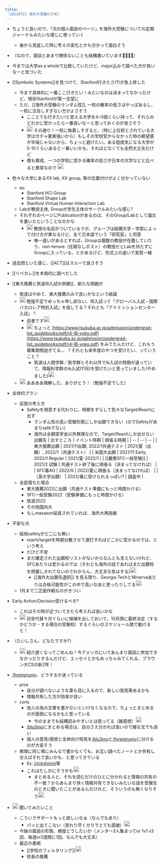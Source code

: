 ```yaml
---
title:
 '20210721 海外大受験ログ#2'
---
```



- ちょうど良いので、「次の個人面談のページ」を海外大受験についての定期ジャーナルみたいな感じに使っていく
    - 後から見返した時に考えの変化とかも分かって面白そう
- （なので、面談とあまり関係ないことも結構書いています🙇‍♂️🙇‍♂️）

- 今までは大学as a wholeで比較していたけど、major込みで調べた方が良いなーと気づいた
- [[Symbolic Systems]]を見つけて、Stanford行きたさ(?)が急上昇した
    - 今まで具体的に一番ここ行きたい！みたいなのは決まってなかったけど、現状Stanfordが第一志望に
    - ただ、[[海外大受験のランダム性]], 一校の確率の低さはやっぱあるし、一校に注目しすぎない方がよさそう
        - こことても行きたい!と思える大学を4~5個くらい持って、それらのどれかに受かったら一番良いなーと思っておくのが良さそう
        - <img src='https://scrapbox.io/api/pages/blu3mo-public/yutarotanaka601/icon' alt='yutarotanaka601.icon' height="19.5"/> その通り！一校に執着しすぎると、（特に上位校とされている大学はガチャ要素強いから）もしその学校受からなかった時の絶望感が半端じゃないから、ちょっと避けたい。ある程度気になる大学が5-10ぐらいあると一番いいかも、それほどなくても全然大丈夫だけど
        - 僕も賛成、一つの学校に受かる確率の低さが日本の大学などと比べると異常なので <img src='https://scrapbox.io/api/pages/blu3mo-public/keidaroo/icon' alt='keidaroo.icon' height="19.5"/>

- 色々な大学にあるXX lab, XX group, 等の位置付けがよく分かっていない
    - ex:
        - Stanford HCI Group
        - Stanford Shape Lab
        - Stanford Virtual Human Interaction Lab
    - Labが教授主体, Groupが学生主体のサークルみたいな感じ?
    - それぞれのページにPublicationがあるのは、そのGroup/Labとして論文を書いたということなのかな
        - <img src='https://scrapbox.io/api/pages/blu3mo-public/yutarotanaka601/icon' alt='yutarotanaka601.icon' height="19.5"/> 教授の名前がついているラボ、グループは結構大学・学部によって付け方が異なるけど、全て日本語でいう「研究室」と同意
            - 唯一違いがあるとすれば、Groupは複数の教授が在籍していたり、non-tenure（任期なしポスト）の教授だとLabを持たずにGroupに入っている、とかあるけど、形式上の違いで実質一緒

- 過去問といた感じ、[[ACT]]はスルーで良さそう

- [[リベカレ]]を本格的に調べだした

- [[東大推薦と筑波IB入試の併願]]、新たな問題が
    - 筑波はやめて、東大推薦のみで良いかなという結論
    - <img src='https://scrapbox.io/api/pages/blu3mo-public/yutarotanaka601/icon' alt='yutarotanaka601.icon' height="19.5"/> 勉強不足でめっちゃ申し訳ない、IB入試って「グローバル入試・国際バカロレア特別入試」を指してる？それとも「アドミッションセンター入試」？
        - 前者です<img src='https://scrapbox.io/api/pages/blu3mo-public/blu3mo/icon' alt='blu3mo.icon' height="19.5"/>
        - <img src='https://scrapbox.io/api/pages/blu3mo-public/yutarotanaka601/icon' alt='yutarotanaka601.icon' height="19.5"/> ちょっと [https://www.tsukuba.ac.jp/admission/undergrad-list_guidebooks/pdf/r4-IB-yoko.pdf](https://www.tsukuba.ac.jp/admission/undergrad-list_guidebooks/pdf/r4-IB-yoko.pdf) をみてたんだけど、これもう募集期間過ぎてる、、？それとも来年度のやつを受けたい、っていうこと？
            - 筑波は人間学群／医学群とそれ以外でib入試の時期が違っていて、情報科学群のib入試(11月)を受けたいと思っていました(やめました)<img src='https://scrapbox.io/api/pages/blu3mo-public/blu3mo/icon' alt='blu3mo.icon' height="19.5"/>
    - <img src='https://scrapbox.io/api/pages/blu3mo-public/yutarotanaka601/icon' alt='yutarotanaka601.icon' height="19.5"/> ああああ理解した、ありがとう！（勉強不足でした）

- 全体的プラン
    - 前提の考え方
        - Safetyを用意する代わりに、時期をずらして色々なTarget/Reachに出す
            - ランダム性の高い受験形態にしか出願できない（のでSafetyがあまりsafeでない）
            - 海外は全額奨学金以外無理なので、Target/Reachしか出せない
 出願先
| 出すところ | イベント時期 | 頑張る時期 |
| -- | -- | -- |
| 東大推薦出願 | 2021/11出願, 2022/1共通テスト | 2021/夏（出願）, 2022/1（共通テスト） |
| 米国大出願 | 2021/11 Early, 2022/1 Regular | 2021/夏-2022/1 |
| [[慶應SFC一般受験]] | 2021/2 試験 | 共通テスト終了後に頑張る（決まってなければ） |
| SFC春AO | 2022/6 | 2022/夏に頑張る（決まってなければ） |
| （英大学出願） | 2022/春に受けられるっぽい? | 調査中 |
    - 全部落ちた場合
        - 東大推薦2022に出願（共通テスト準備にもっと時間かける）
        - SFC一般受験2022（受験準備にもっと時間かける）
        - 筑波2022
        - その他国内大
        - もしmasason延長されていれば、海外大再挑戦
- 不安な点
    - 結局safetyがどこにも無い
        - reach/targetを時期分散させて連打すればどこかに受かるのでは、という考え
        - だけど不安
        - まだ確定された出願校リストがないからなんとも言えないけれど、SFCあたりは受かるのでは（それとも海外の話であればまだ出願校を把握しきれてないのでわからん、大丈夫な気はする)<img src='https://scrapbox.io/api/pages/blu3mo-public/keidaroo/icon' alt='keidaroo.icon' height="19.5"/>
            - [[海外大出願先選択]] を見る限り、Georgia TechとMinervaあたりは合格可能性がこの中で高いなあと思ったりしてる<img src='https://scrapbox.io/api/pages/blu3mo-public/keidaroo/icon' alt='keidaroo.icon' height="19.5"/>
    - 1月まで二正面作戦なのがきつい

- Early Action/Decision受けるべき?
    - これはその時が近づいてきたら考えれば良いかな
    - <img src='https://scrapbox.io/api/pages/blu3mo-public/yutarotanaka601/icon' alt='yutarotanaka601.icon' height="19.5"/>  目安代替９月ぐらいに候補を出しておいて、10月頭に最終決定（するかどうか・する場合の受験校）するぐらいのスケジュール間で動けると！

- （たいしさん、どなたですか?）
    - <img src='https://scrapbox.io/api/pages/blu3mo-public/yutarotanaka601/icon' alt='yutarotanaka601.icon' height="19.5"/> 紹介遅くなってごめんね！今アメリカにいてあんまり面談に参加できなかったりするんだけど、エッセイとかもめっちゃみてくれる、ブラウン大CSの新2年！

- [/foreignuniv](https://scrapbox.io/foreignuniv)、どうするか迷っている
    - pros
        - 自分が調べないような事も目に入るので、新しい発見等あるかも
        - 情報共有した方が効率が良い
    - cons
        - 他人の為の文章を書かないといけなくなるので、ちょっとまとめるのが面倒になるかもと思っている
            - 今のままでも結構読みやすいとは思ってる（雑感想）<img src='https://scrapbox.io/api/pages/blu3mo-public/keidaroo/icon' alt='keidaroo.icon' height="19.5"/>
        - [/blu3mo](https://scrapbox.io/blu3mo)にまとめる場合は、自分さえ分かれば良いので雑な文でも良い
        - 個人の意見/感想と全体向け知見を[/blu3mo](https://scrapbox.io/blu3mo)と[/foreignuniv](https://scrapbox.io/foreignuniv)に分けるのが大変そう
    - 無理に同じ場にみんなで書かなくても、お互い調べたノートとか共有し合えばそれで良いかも、と思ってきている
        - Ex: [/rickshinmi](https://scrapbox.io/rickshinmi)等
        - これはたしかにそうかも<img src='https://scrapbox.io/api/pages/blu3mo-public/keidaroo/icon' alt='keidaroo.icon' height="19.5"/>
            - まとめる人と、それを読むだけのひとに分かれると情報の共有の不一致？からあんまり快く情報共有できないみたいな話を受験生のときに聞いたことがあるんだけれど、そういうのも無くなりそう<img src='https://scrapbox.io/api/pages/blu3mo-public/keidaroo/icon' alt='keidaroo.icon' height="19.5"/>

- <img src='https://scrapbox.io/api/pages/blu3mo-public/yutarotanaka601/icon' alt='yutarotanaka601.icon' height="19.5"/> 聞いてみたいこと
    - こういうサポートもっと欲しいなぁ（なんでもあり）
        - パッと出てこない（至れり尽くせりでとても感謝）<img src='https://scrapbox.io/api/pages/blu3mo-public/blu3mo/icon' alt='blu3mo.icon' height="19.5"/>
    - 今後の面談の形態、頻度どうしたいか（メンター3人集まってor 1v1 x3回、毎週or2週間に1回、なんでも大丈夫）
    - 最近の愚痴
        - [[学校のフィルタリング]]<img src='https://scrapbox.io/api/pages/blu3mo-public/blu3mo/icon' alt='blu3mo.icon' height="19.5"/>
        - 校長の推薦